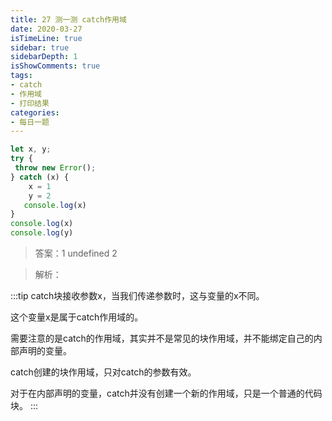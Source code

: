 ```yaml
---
title: 27 测一测 catch作用域
date: 2020-03-27
isTimeLine: true
sidebar: true
sidebarDepth: 1
isShowComments: true
tags:
- catch
- 作用域
- 打印结果
categories:
- 每日一题
---
```


```js
let x, y;
try {
 throw new Error();
} catch (x) {
    x = 1
    y = 2
   console.log(x)
}
console.log(x)
console.log(y)
```

<!-- ![题目](/my-vue-press-blog/img/accu/2020-03-27-timu.png) -->

> 答案：1 undefined 2

> 解析：

:::tip
catch块接收参数x，当我们传递参数时，这与变量的x不同。

这个变量x是属于catch作用域的。

需要注意的是catch的作用域，其实并不是常见的块作用域，并不能绑定自己的内部声明的变量。

catch创建的块作用域，只对catch的参数有效。

对于在内部声明的变量，catch并没有创建一个新的作用域，只是一个普通的代码块。
:::